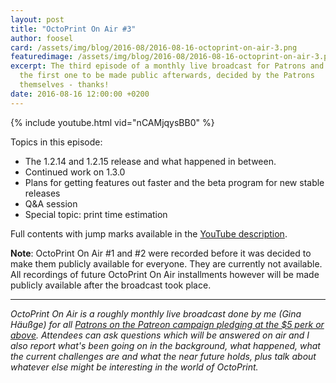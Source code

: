 ```yaml
---
layout: post
title: "OctoPrint On Air #3"
author: foosel
card: /assets/img/blog/2016-08/2016-08-16-octoprint-on-air-3.png
featuredimage: /assets/img/blog/2016-08/2016-08-16-octoprint-on-air-3.png
excerpt: The third episode of a monthly live broadcast for Patrons and
  the first one to be made public afterwards, decided by the Patrons
  themselves - thanks!
date: 2016-08-16 12:00:00 +0200
---
```


{% include youtube.html vid="nCAMjqysBB0" %}

Topics in this episode:

  * The 1.2.14 and 1.2.15 release and what happened in between.
  * Continued work on 1.3.0
  * Plans for getting features out faster and the beta program for
    new stable releases
  * Q&A session
  * Special topic: print time estimation
  
Full contents with jump marks available in the 
[YouTube description](https://youtu.be/nCAMjqysBB0).

**Note**: OctoPrint On Air #1 and #2 were recorded before it was decided
to make them publicly available for everyone. They are currently not 
available. All recordings of future OctoPrint On Air installments however
will be made publicly available after the broadcast took place.

---

*OctoPrint On Air is a roughly monthly live broadcast done by me (Gina Häußge)
for all [Patrons on the Patreon campaign pledging at the $5 perk or above](https://patreon.com/foosel). 
Attendees can ask questions which will be answered on air and I also report 
what's been going on in the background, what happened, what the current 
challenges are and what the near future holds, plus talk about whatever else
might be interesting in the world of OctoPrint.*